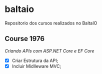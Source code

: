 # baltaio
Repositorio dos cursos realizados no BaltaIO

## Course 1976
*Criando APIs com ASP.NET Core e EF Core*

- [X] Criar Estrutura da API;
- [X] Incluir Midlleware MVC;
